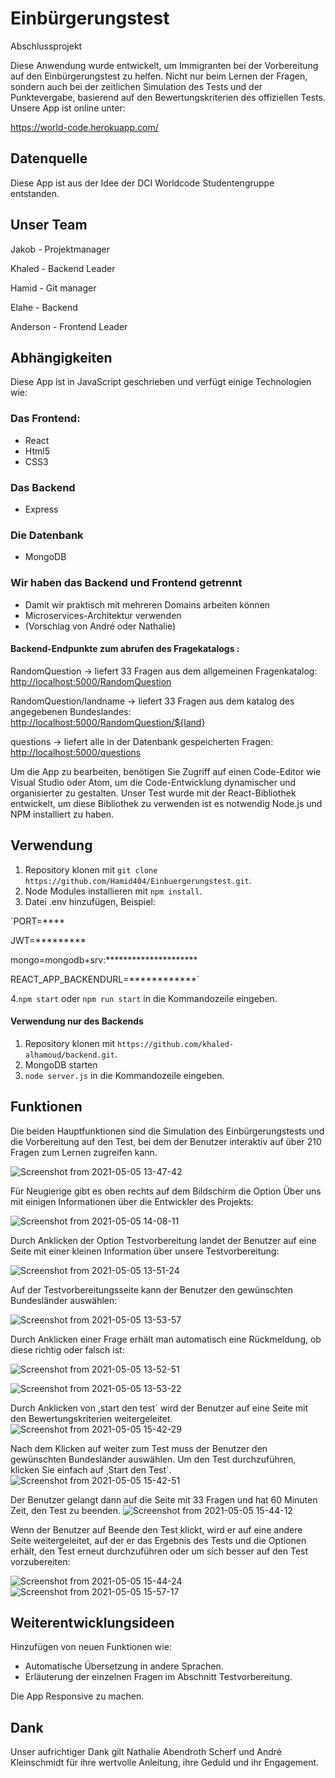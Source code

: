 # Einbürgerungstest
Abschlussprojekt

Diese Anwendung wurde entwickelt, um Immigranten bei der Vorbereitung auf den Einbürgerungstest zu helfen. Nicht nur beim Lernen der Fragen, sondern auch bei der zeitlichen Simulation des Tests und der Punktevergabe, basierend auf den Bewertungskriterien des offiziellen Tests. Unsere App ist online unter:

<https://world-code.herokuapp.com/>

## Datenquelle

Diese App ist aus der Idee der DCI Worldcode Studentengruppe entstanden.

## Unser Team

Jakob - Projektmanager

Khaled - Backend Leader

Hamid - Git manager

Elahe - Backend

Anderson - Frontend Leader

## Abhängigkeiten

Diese App ist in JavaScript geschrieben und verfügt einige Technologien wie:

### Das Frontend:

- React 
- Html5
- CSS3

### Das Backend

- Express

### Die Datenbank
- MongoDB

### Wir haben das Backend und Frontend getrennt

- Damit wir praktisch mit mehreren Domains arbeiten können
- Microservices-Architektur verwenden 
- (Vorschlag von André oder Nathalie)

#### Backend-Endpunkte zum  abrufen des Fragekatalogs :

RandomQuestion -> liefert 33 Fragen aus dem allgemeinen Fragenkatalog:
<http://localhost:5000/RandomQuestion>

RandomQuestion/landname -> liefert 33 Fragen aus dem katalog des angegebenen Bundeslandes:
<http://localhost:5000/RandomQuestion/${land}>

questions -> liefert alle in der Datenbank gespeicherten Fragen:
<http://localhost:5000/questions>


Um die App zu bearbeiten, benötigen Sie Zugriff auf einen Code-Editor wie Visual Studio oder Atom, um die Code-Entwicklung dynamischer und organisierter zu gestalten.
Unser Test wurde mit der React-Bibliothek entwickelt, um diese Bibliothek zu verwenden  ist es notwendig  Node.js und NPM installiert zu haben.

## Verwendung 

1. Repository klonen  mit `git clone https://github.com/Hamid404/Einbuergerungstest.git`.
2. Node Modules installieren mit `npm install`.
3. Datei .env hinzufügen, Beispiel:

`PORT=****

JWT=*********

mongo=mongodb+srv:*********************

REACT_APP_BACKENDURL=************`

4.`npm start` oder `npm run start` in die Kommandozeile eingeben.

#### Verwendung nur des Backends

1. Repository klonen  mit `https://github.com/khaled-alhamoud/backend.git`.
2. MongoDB starten
3. `node server.js` in die Kommandozeile eingeben.

## Funktionen
Die beiden Hauptfunktionen sind die Simulation des Einbürgerungstests und die Vorbereitung auf den Test, bei dem der Benutzer interaktiv auf über 210 Fragen zum Lernen zugreifen kann.

![Screenshot from 2021-05-05 13-47-42](https://user-images.githubusercontent.com/61413894/117136542-ca97f780-ada8-11eb-8dd4-d1cedba52aa1.png)

Für Neugierige gibt es oben rechts auf dem Bildschirm die Option Über uns mit einigen Informationen über die Entwickler des Projekts:

![Screenshot from 2021-05-05 14-08-11](https://user-images.githubusercontent.com/61413894/117138586-822e0900-adab-11eb-8a3c-8954fedf5d84.png)


Durch Anklicken der Option Testvorbereitung landet der Benutzer auf eine Seite mit einer kleinen Information über unsere Testvorbereitung:

![Screenshot from 2021-05-05 13-51-24](https://user-images.githubusercontent.com/61413894/117138205-fb792c00-adaa-11eb-97bd-a6082edb3977.png)

Auf der Testvorbereitungsseite kann der Benutzer den gewünschten Bundesländer auswählen:

![Screenshot from 2021-05-05 13-53-57](https://user-images.githubusercontent.com/61413894/117139139-2f088600-adac-11eb-9637-66c4fb1a76e1.png)

Durch Anklicken einer Frage erhält man automatisch eine Rückmeldung, ob diese richtig oder falsch ist:

![Screenshot from 2021-05-05 13-52-51](https://user-images.githubusercontent.com/61413894/117139332-68d98c80-adac-11eb-8d1c-c22f316f024b.png)

![Screenshot from 2021-05-05 13-53-22](https://user-images.githubusercontent.com/61413894/117139341-6d05aa00-adac-11eb-8156-3042b67dcf55.png)

Durch Anklicken von ,start den test´ wird der Benutzer auf eine Seite mit den Bewertungskriterien weitergeleitet.
![Screenshot from 2021-05-05 15-42-29](https://user-images.githubusercontent.com/61413894/117156873-6849f180-adbe-11eb-9a98-5945d6c26b82.png)

Nach dem Klicken auf weiter zum Test muss der Benutzer den gewünschten Bundesländer auswählen. Um den Test durchzuführen, klicken Sie einfach auf ¸Start den Test´.
![Screenshot from 2021-05-05 15-42-51](https://user-images.githubusercontent.com/61413894/117156991-7ef04880-adbe-11eb-8d51-b3ed46e835ad.png)

 Der Benutzer gelangt dann auf die Seite mit 33 Fragen und hat 60 Minuten Zeit, den Test zu beenden.
![Screenshot from 2021-05-05 15-44-12](https://user-images.githubusercontent.com/61413894/117157264-be1e9980-adbe-11eb-89a6-d8047e4ef82f.png)

Wenn der Benutzer auf Beende den Test klickt, wird er auf eine andere Seite weitergeleitet, auf der er das Ergebnis des Tests und die Optionen erhält, den Test erneut durchzuführen oder um sich besser auf den Test vorzubereiten:

![Screenshot from 2021-05-05 15-44-24](https://user-images.githubusercontent.com/61413894/117157472-e908ed80-adbe-11eb-8096-9a54bc591924.png)
![Screenshot from 2021-05-05 15-57-17](https://user-images.githubusercontent.com/61413894/117157488-ec03de00-adbe-11eb-8e45-3e993489b4a2.png)


## Weiterentwicklungsideen 

Hinzufügen von neuen Funktionen wie:

- Automatische Übersetzung in andere Sprachen.
- Erläuterung der einzelnen Fragen im Abschnitt Testvorbereitung.

Die App Responsive zu machen.

## Dank 

Unser aufrichtiger Dank gilt Nathalie Abendroth Scherf und André Kleinschmidt für ihre wertvolle Anleitung, ihre Geduld und ihr Engagement.








